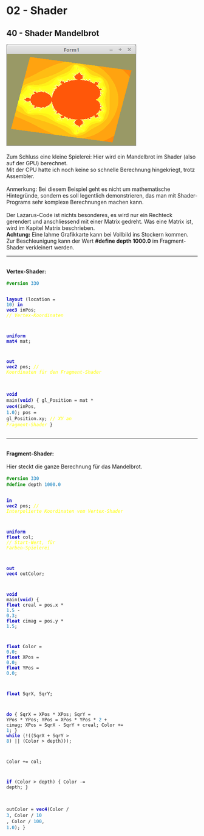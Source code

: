 <html>
    <b><h1>02 - Shader</h1></b>
    <b><h2>40 - Shader Mandelbrot</h2></b>
<img src="image.png" alt="Selfhtml"><br><br>
Zum Schluss eine kleine Spielerei: Hier wird ein Mandelbrot im Shader (also auf der GPU) berechnet.<br>
Mit der CPU hatte ich noch keine so schnelle Berechnung hingekriegt, trotz Assembler.<br>
<br>
Anmerkung: Bei diesem Beispiel geht es nicht um mathematische Hintegründe, sondern es soll legentlich demonstrieren, das man mit Shader-Programs sehr komplexe Berechnungen machen kann.<br>
<br>
Der Lazarus-Code ist nichts besonderes, es wird nur ein Rechteck gerendert und anschliessend mit einer Matrix gedreht. Was eine Matrix ist, wird im Kapitel Matrix beschrieben.<br>
<b>Achtung:</b> Eine lahme Grafikkarte kann bei Vollbild ins Stockern kommen.<br>
Zur Beschleunigung kann der Wert <b>#define depth 1000.0</b> im Fragment-Shader verkleinert werden.<br>
<hr><br>
<b>Vertex-Shader:</b><br>
<pre><code><b><font color="#008800">#version</font></b> <font color="#0077BB">330</font>

<b><font color="0000BB">layout</font></b> (location = <font color="#0077BB">10</font>) <b><font color="0000BB">in</font></b> <b><font color="0000BB">vec3</font></b> inPos;   <i><font color="#FFFF00">// Vertex-Koordinaten</font></i>

<b><font color="0000BB">uniform</font></b> <b><font color="0000BB">mat4</font></b> mat;

<b><font color="0000BB">out</font></b> <b><font color="0000BB">vec2</font></b> pos;                           <i><font color="#FFFF00">// Koordinaten für den Fragment-Shader</font></i>

<b><font color="0000BB">void</font></b> main(<b><font color="0000BB">void</font></b>) {
  gl_Position = mat * <b><font color="0000BB">vec4</font></b>(inPos, <font color="#0077BB">1</font>.<font color="#0077BB">0</font>);
  pos = gl_Position.xy;                 <i><font color="#FFFF00">// XY an Fragment-Shader</font></i>
}
</code></pre>
<hr><br>
<b>Fragment-Shader:</b><br>
<br>
Hier steckt die ganze Berechnung für das Mandelbrot.<br>
<pre><code><b><font color="#008800">#version</font></b> <font color="#0077BB">330</font>
<b><font color="#008800">#define</font></b> depth <font color="#0077BB">1000</font>.<font color="#0077BB">0</font>

<b><font color="0000BB">in</font></b> <b><font color="0000BB">vec2</font></b> pos;       <i><font color="#FFFF00">// Interpolierte Koordinaten vom Vertex-Shader</font></i>

<b><font color="0000BB">uniform</font></b> <b><font color="0000BB">float</font></b> col; <i><font color="#FFFF00">// Start-Wert, für Farben-Spielerei</font></i>

<b><font color="0000BB">out</font></b> <b><font color="0000BB">vec4</font></b> outColor;

<b><font color="0000BB">void</font></b> main(<b><font color="0000BB">void</font></b>) {
  <b><font color="0000BB">float</font></b> creal = pos.x * <font color="#0077BB">1</font>.<font color="#0077BB">5</font> - <font color="#0077BB">0</font>.<font color="#0077BB">3</font>;
  <b><font color="0000BB">float</font></b> cimag = pos.y * <font color="#0077BB">1</font>.<font color="#0077BB">5</font>;

  <b><font color="0000BB">float</font></b> Color = <font color="#0077BB">0</font>.<font color="#0077BB">0</font>;
  <b><font color="0000BB">float</font></b> XPos  = <font color="#0077BB">0</font>.<font color="#0077BB">0</font>;
  <b><font color="0000BB">float</font></b> YPos  = <font color="#0077BB">0</font>.<font color="#0077BB">0</font>;

  <b><font color="0000BB">float</font></b> SqrX, SqrY;

  <b><font color="0000BB">do</font></b> {
    SqrX   = XPos * XPos;
    SqrY   = YPos * YPos;
    YPos   = XPos * YPos * <font color="#0077BB">2</font> + cimag;
    XPos   = SqrX - SqrY + creal;
    Color += <font color="#0077BB">1</font>;
  } <b><font color="0000BB">while</font></b> (!((SqrX + SqrY &gt; <font color="#0077BB">8</font>) || (Color &gt; depth)));

  Color += col;

  <b><font color="0000BB">if</font></b> (Color &gt; depth) {
    Color -= depth;
  }

  outColor = <b><font color="0000BB">vec4</font></b>(Color / <font color="#0077BB">3</font>, Color / <font color="#0077BB">10</font> , Color / <font color="#0077BB">100</font>, <font color="#0077BB">1</font>.<font color="#0077BB">0</font>);
}
</code></pre>

</html>
